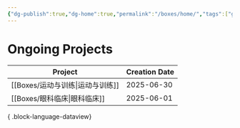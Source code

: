 ```yaml
---
{"dg-publish":true,"dg-home":true,"permalink":"/boxes/home/","tags":["gardenEntry"],"dgPassFrontmatter":true}
---
```






# Ongoing Projects
| Project                   | Creation Date |
| ------------------------- | ------------- |
| [[Boxes/运动与训练\|运动与训练]] | 2025-06-30    |
| [[Boxes/眼科临床\|眼科临床]]   | 2025-06-01    |

{ .block-language-dataview}

